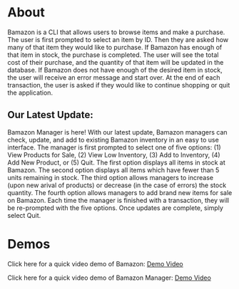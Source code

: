 
<h1>About</h1>

<p>Bamazon is a CLI that allows users to browse items and make a purchase.  The user is first prompted to select an item by ID.  Then they are asked how many of that item they would like to purchase.  If Bamazon has enough of that item in stock, the purchase is completed.  The user will see the total cost of their purchase, and the quantity of that item will be updated in the database.  If Bamazon does not have enough of the desired item in stock, the user will receive an error message and start over.  At the end of each transaction, the user is asked if they would like to continue shopping or quit the application.</p>

<h2>Our Latest Update:</h2>
<p>Bamazon Manager is here!  With our latest update, Bamazon managers can check, update, and add to existing Bamazon inventory in an easy to use interface.  The manager is first prompted to select one of five options: (1) View Products for Sale, (2) View Low Inventory, (3) Add to Inventory, (4) Add New Product, or (5) Quit.  The first option displays all items in stock at Bamazon.  The second option displays all items which have fewer than 5 units remaining in stock.  The third option allows managers to increase (upon new arival of products) or decrease (in the case of errors) the stock quantity.  The fourth option allows managers to add brand new items for sale on Bamazon.  Each time the manager is finished with a transaction, they will be re-prompted with the five options.  Once updates are complete, simply select Quit.</p>

<h1>Demos</h1>

<p>Click here for a quick video demo of Bamazon: <a href="https://drive.google.com/file/d/1n0Og6WGbxNuk_lahaKJWdpP1h_-jxdVU/view?usp=sharing">Demo Video</a></p>
<p>Click here for a quick video demo of Bamazon Manager: <a href="https://drive.google.com/file/d/1XtVhAsWaitL_dixoinrMCT7eBrEkKHOx/view?usp=sharing">Demo Video</a></p>